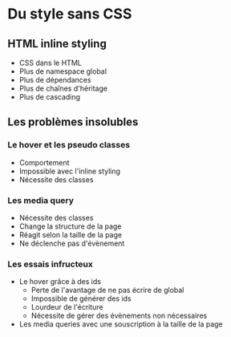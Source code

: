 # Du style sans CSS

## HTML inline styling

* CSS dans le HTML
* Plus de namespace global
* Plus de dépendances
* Plus de chaînes d'héritage
* Plus de cascading

## Les problèmes insolubles

### Le hover et les pseudo classes

* Comportement
* Impossible avec l'inline styling
* Nécessite des classes

### Les media query

* Nécessite des classes
* Change la structure de la page
* Réagit selon la taille de la page
* Ne déclenche pas d'évènement

### Les essais infructeux

* Le hover grâce à des ids
  * Perte de l'avantage de ne pas écrire de global
  * Impossible de générer des ids
  * Lourdeur de l'écriture
  * Nécessite de gérer des évènements non nécessaires
* Les media queries avec une souscription à la taille de la page



